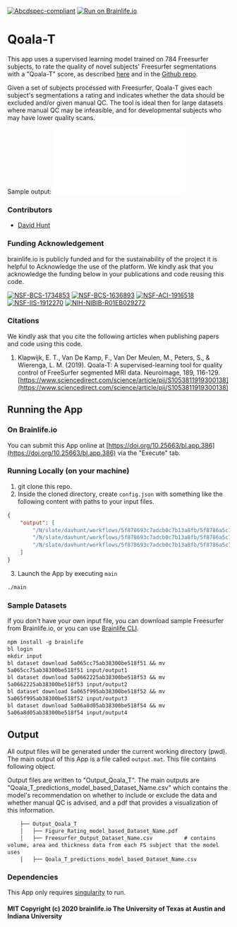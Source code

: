 [![Abcdspec-compliant](https://img.shields.io/badge/ABCD_Spec-v1.1-green.svg)](https://github.com/brain-life/abcd-spec)
[![Run on Brainlife.io](https://img.shields.io/badge/Brainlife-bl.app.386-blue.svg)](https://doi.org/10.25663/brainlife.app.386)

# Qoala-T

This app uses a supervised learning model trained on 784 Freesurfer subjects, to rate the quality of novel subjects' Freesurfer segmentations with a "Qoala-T" score, as described [here](https://www.sciencedirect.com/science/article/pii/S1053811919300138) and in the [Github repo](https://github.com/Qoala-T/QC#a-predicting-scan-qoala-t-score-by-using-braintime-model).

Given a set of subjects processed with Freesurfer, Qoala-T gives each subject's segmentations a rating and indicates whether the data should be excluded and/or given manual QC. The tool is ideal then for large datasets where manual QC may be infeasible, and for developmental subjects who may have lower quality scans.

Sample output:
![example_output](example_out.pdf)

### Contributors
- [David Hunt](davhunt@iu.edu)

### Funding Acknowledgement
brainlife.io is publicly funded and for the sustainability of the project it is helpful to Acknowledge the use of the platform. We kindly ask that you acknowledge the funding below in your publications and code reusing this code.

[![NSF-BCS-1734853](https://img.shields.io/badge/NSF_BCS-1734853-blue.svg)](https://nsf.gov/awardsearch/showAward?AWD_ID=1734853)
[![NSF-BCS-1636893](https://img.shields.io/badge/NSF_BCS-1636893-blue.svg)](https://nsf.gov/awardsearch/showAward?AWD_ID=1636893)
[![NSF-ACI-1916518](https://img.shields.io/badge/NSF_ACI-1916518-blue.svg)](https://nsf.gov/awardsearch/showAward?AWD_ID=1916518)
[![NSF-IIS-1912270](https://img.shields.io/badge/NSF_IIS-1912270-blue.svg)](https://nsf.gov/awardsearch/showAward?AWD_ID=1912270)
[![NIH-NIBIB-R01EB029272](https://img.shields.io/badge/NIH_NIBIB-R01EB029272-green.svg)](https://grantome.com/grant/NIH/R01-EB029272-01)

### Citations
We kindly ask that you cite the following articles when publishing papers and code using this code. 

1. Klapwijk, E. T., Van De Kamp, F., Van Der Meulen, M., Peters, S., & Wierenga, L. M. (2019). Qoala-T: A supervised-learning tool for quality control of FreeSurfer segmented MRI data. Neuroimage, 189, 116-129. [https://www.sciencedirect.com/science/article/pii/S1053811919300138](https://www.sciencedirect.com/science/article/pii/S1053811919300138)


## Running the App 

### On Brainlife.io

You can submit this App online at [https://doi.org/10.25663/bl.app.386](https://doi.org/10.25663/bl.app.386) via the "Execute" tab.

### Running Locally (on your machine)

1. git clone this repo.
2. Inside the cloned directory, create `config.json` with something like the following content with paths to your input files.

```json
{
    "output": [
        "/N/slate/davhunt/workflows/5f878693c7adcb0c7b13a8fb/5f8786a5c7adcba72f13a8ff/5967bffa9b45c212bbec8958/output",
        "/N/slate/davhunt/workflows/5f878693c7adcb0c7b13a8fb/5f8786a5c7adcba72f13a8ff/598a28ec19ee5b6f80cba0b9/output",
        "/N/slate/davhunt/workflows/5f878693c7adcb0c7b13a8fb/5f8786a5c7adcba72f13a8ff/598a2aa44258600aa3128fd1/output"
    ]
}
```

3. Launch the App by executing `main`

```bash
./main
```

### Sample Datasets

If you don't have your own input file, you can download sample Freesurfer from Brainlife.io, or you can use [Brainlife CLI](https://github.com/brain-life/cli).

```
npm install -g brainlife
bl login
mkdir input
bl dataset download 5a065cc75ab38300be518f51 && mv 5a065cc75ab38300be518f51 input/output1
bl dataset download 5a0662225ab38300be518f53 && mv 5a0662225ab38300be518f53 input/output2
bl dataset download 5a065f995ab38300be518f52 && mv 5a065f995ab38300be518f52 input/output3
bl dataset download 5a06a8d05ab38300be518f54 && mv 5a06a8d05ab38300be518f54 input/output4
```

## Output

All output files will be generated under the current working directory (pwd). The main output of this App is a file called `output.mat`. This file contains following object.

Output files are written to "Output_Qoala_T". The main outputs are "Qoala_T_predictions_model_based_Dataset_Name.csv" which contains the model's recommendation on whether to include or exclude the data and whether manual QC is advised, and a pdf that provides a visualization of this information.

```
    ├── Output_Qoala_T
    │   ├── Figure_Rating_model_based_Dataset_Name.pdf
    │   ├── Freesurfer_Output_Dataset_Name.csv			# contains volume, area and thickness data from each FS subject that the model uses
    │   ├── Qoala_T_predictions_model_based_Dataset_Name.csv
```

### Dependencies

This App only requires [singularity](https://www.sylabs.io/singularity/) to run.

#### MIT Copyright (c) 2020 brainlife.io The University of Texas at Austin and Indiana University
